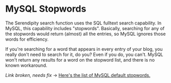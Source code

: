 # MySQL Stopwords

The Serendipity search function uses the SQL fulltext search capability. In MySQL, this capability includes "stopwords". Basically, searching for any of the stopwords would return (almost) all the entries, so MySQL ignores those words for efficiency.

If you're searching for a word that appears in every entry of your blog, you really don't need to search for it, do you? Even if you do, you can't. MySQL won't return any results for a word on the stopword list, and there is no known workaround.

*Link broken, needs fix* -> [Here's the list of MySQL default stopwords.](http://dev.mysql.com/tech-resources/articles/full-text-revealed.html#stopwords)
